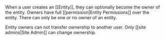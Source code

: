 When a user creates an [[Entity]], they can optionally become the owner of the entity. Owners have full [[permission|Entity Permissions]] over the entity. There can only be one or no owner of an entity. 

Entity owners can not transfer ownership to another user. Only [[site admins|Site Admin]] can change ownership.